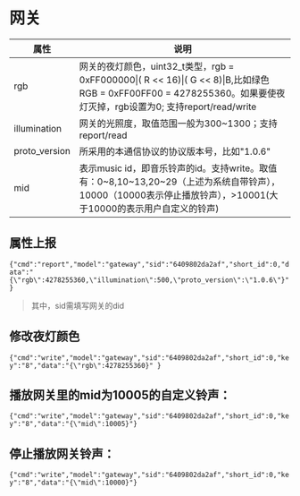 # 网关

| 属性 | 说明 |
| -- | -- |
| rgb | 网关的夜灯颜色，uint32_t类型，rgb = 0xFF000000\|( R << 16)\|( G << 8)\|B,比如绿色RGB = 0xFF00FF00 = 4278255360。如果要使夜灯灭掉，rgb设置为0; 支持report/read/write|
| illumination | 网关的光照度，取值范围一般为300~1300；支持report/read|
| proto_version | 所采用的本通信协议的协议版本号，比如"1.0.6" |
| mid | 表示music id，即音乐铃声的id。支持write。取值有：0~8,10~13,20~29（上述为系统自带铃声），10000（10000表示停止播放铃声），>10001(大于10000的表示用户自定义的铃声)|

## 属性上报

```{"cmd":"report","model":"gateway","sid":"6409802da2af","short_id":0,"data":"{\"rgb\":4278255360,\"illumination\":500,\"proto_version\":\"1.0.6\"}" }```

> 其中，sid需填写网关的did

## 修改夜灯颜色

```{"cmd":"write","model":"gateway","sid":"6409802da2af","short_id":0,"key":"8","data":"{\"rgb\":4278255360}" }```

## 播放网关里的mid为10005的自定义铃声：

```{"cmd":"write","model":"gateway","sid":"6409802da2af","short_id":0,"key":"8","data":"{\"mid\":10005}"}```

## 停止播放网关铃声：

```{"cmd":"write","model":"gateway","sid":"6409802da2af","short_id":0,"key":"8","data":"{\"mid\":10000}"}```


